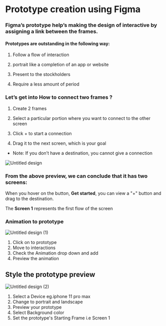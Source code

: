 # Prototype creation using Figma

### Figma’s prototype help’s making the design of interactive by assigning a link between the frames.

#### Prototypes are outstanding in the following way:

1. Follow a flow of interaction

2. portrait like a completion of an app or website

3. Present to the stockholders

4. Require a less amount of period

### Let’s get into How to connect two frames ?

1. Create 2 frames

2. Select a particular portion where you want to connect to the other screen

3. Click + to start a connection

4. Drag it to the next screen, which is your goal

* Note: If you don’t have a destination, you cannot give a connection

![Untitled design](https://user-images.githubusercontent.com/54928117/133388777-21b8b352-e6b8-4c16-9749-4f0e181b1fbb.png)

### From the above preview, we can conclude that it has two screens:

When you hover on the button, **Get started**, you can view a "+" button and drag to the destination.

The **Screen 1** represents the first flow of the screen
### Animation to prototype
![Untitled design (1)](https://user-images.githubusercontent.com/54928117/133391981-13b23a9a-5782-4c93-9064-4aa783e688fc.png)

1. Click on to prototype  
2. Move to interactions
3. Check the Animation drop down and add 
4. Preview the animation

## Style the prototype preview
![Untitled design (2)](https://user-images.githubusercontent.com/54928117/133403285-fa837816-f8c3-4d68-9bac-4c663ebb1f31.png)
1. Select a Device eg.iphone 11 pro max
2. Change to portrait and landscape
3. Preview your prototype
4. Select Background color
5. Set the prototype's Starting Frame i.e Screen 1

